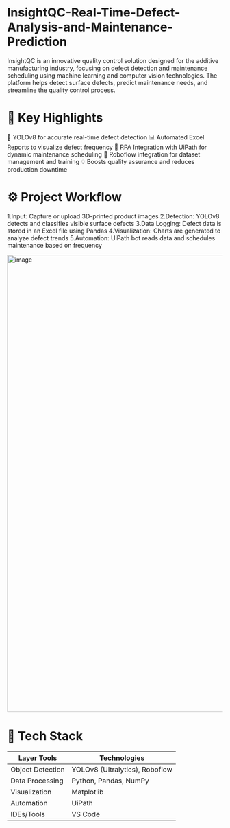 # InsightQC-Real-Time-Defect-Analysis-and-Maintenance-Prediction
InsightQC is an innovative quality control solution designed for the additive manufacturing industry, focusing on defect detection and maintenance scheduling using machine learning and computer vision technologies. The platform helps detect surface defects, predict maintenance needs, and streamline the quality control process.
# 🎯 Key Highlights

  🧠 YOLOv8 for accurate real-time defect detection
  📊 Automated Excel Reports to visualize defect frequency
  🤖 RPA Integration with UiPath for dynamic maintenance scheduling
  📂 Roboflow integration for dataset management and training
  💡 Boosts quality assurance and reduces production downtime

# ⚙️ Project Workflow

  1.Input: Capture or upload 3D-printed product images
  2.Detection: YOLOv8 detects and classifies visible surface defects
  3.Data Logging: Defect data is stored in an Excel file using Pandas
  4.Visualization: Charts are generated to analyze defect trends
  5.Automation: UiPath bot reads data and schedules maintenance         based on frequency
  
<img width="1466" height="1065" alt="image" src="https://github.com/user-attachments/assets/f8c465f6-8ed7-425d-8151-33f0109a833c" />

# 🧱 Tech Stack

| Layer	Tools | Technologies |
|-------------|--------------|
| Object Detection | YOLOv8 (Ultralytics), Roboflow |
|Data Processing |	Python, Pandas, NumPy |
|Visualization |	Matplotlib |
|Automation | UiPath |
|IDEs/Tools | VS Code |
